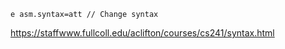 ```
e asm.syntax=att // Change syntax
```


https://staffwww.fullcoll.edu/aclifton/courses/cs241/syntax.html
